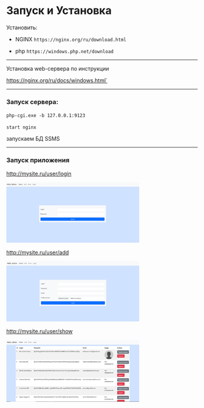# Запуск и Установка

Установить:

- NGINX  `https://nginx.org/ru/download.html`

- php `https://windows.php.net/download`

---

 Установка web-сервера по инструкции 

 https://nginx.org/ru/docs/windows.html`

 ---

### Запуск сервера:

`php-cgi.exe -b 127.0.0.1:9123`

`start nginx`

запускаем БД SSMS

---
### Запуск приложения

http://mysite.ru/user/login

<img src="images/Screenshot_5.png" alt="Окно login" width="350">

http://mysite.ru/user/add

<img src="images/Screenshot_4.png" alt="Окно add" width="350">

http://mysite.ru/user/show

<img src="images/Screenshot_1.png" alt="Окно show" width="350">
